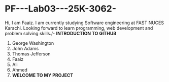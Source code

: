 # PF---Lab03---25K-3062-

Hi, I am Faaiz. I am currently studying Software engineering at FAST NUCES Karachi. Looking forward to learn programming, web development and problem solving skills./-
**INTRODUCTION TO GITHUB**
1. George Washington
2. John Adams
3. Thomas Jefferson
4. Faaiz
5. Ali
6. Ahmed
7. **WELCOME TO MY PROJECT**
